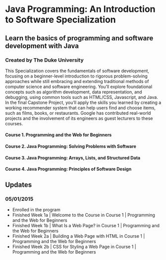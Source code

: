 # Java Programming: An Introduction to Software Specialization
## Learn the basics of programming and software development with Java
### Created by The Duke University

This Specialization covers the fundamentals of software development, focusing on a beginner-level introduction to rigorous problem-solving approaches while still embracing and extending traditional methods of computer science and software engineering. You’ll explore foundational concepts such as algorithm development, data representation, and debugging, using common tools such as HTML/CSS, Javascript, and Java. In the final Capstone Project, you’ll apply the skills you learned by creating a working recommender system that can help users find and choose items, such as films, books, or restaurants. Google has contributed real-world projects and the involvement of its engineers as guest lecturers to these courses.

#### Course 1. Programming and the Web for Beginners
#### Course 2. Java Programming: Solving Problems with Software
#### Course 3. Java Programming: Arrays, Lists, and Structured Data
#### Course 4. Java Programming: Principles of Software Design

## Updates
### 05/01/2015
- Enrolled in the program
- Finished Week 1a | Welcome to the Course in Course 1 | Programming and the Web for Beginners
- Finished Week 1b | What Is a Web Page? in Course 1 | Programming and the Web for Beginners
- Finished Week 2a | Building a Web Page with HTML in Course 1 | Programming and the Web for Beginners
- Finished Week 2b | CSS for Styling a Web Page in Course 1 | Programming and the Web for Beginners